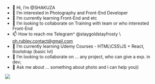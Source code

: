 - 👋 Hi, I’m @SHAKUZA
- 👀 I’m interested in Photography and Front-End Developer
- 🌱 I’m currently learning Front-End and etc
- 💞️ I’m looking to collaborate on Training with team or who interested Front-End 
- 📫 How to reach me Telegram^ @staygoldstayfrosty \ ph.rublev.contact@gmail.com
- 🌱 I’m currently learning Udemy Courses - HTML\CSS\JS + React, Bootstrap (basic lvl)
- 👯 I’m looking to collaborate on ... any project, who can give a exp. in dev;
- 💬 Ask me about ... something about photo and i can help you))

<img src="[https://img.shields.io/badge/Telegram-2CA5E0?style=for-the-badge&logo=telegram&logoColor=white]{https://t.me/staygoldstayfrosty}" />
